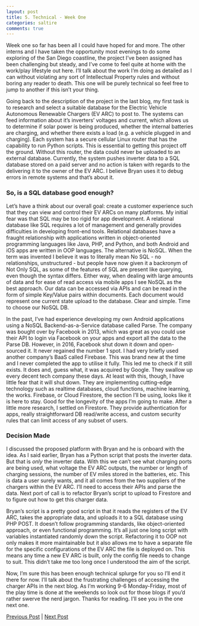 ```yaml
---
layout: post
title: 5. Technical - Week One
categories: saltire
comments: true
---
```


Week one so far has been all I could have hoped for and more. The other interns and I have taken the opportunity most evenings to do some exploring of the San Diego coastline, the project I’ve been assigned has been challenging but steady, and I’ve come to feel quite at home with the work/play lifestyle out here. I’ll talk about the work I’m doing as detailed as I can without violating any sort of Intellectual Property rules and without boring any reader to death. This one will be purely technical so feel free to jump to another if this isn’t your thing.

Going back to the description of the project in the last blog, my first task is to research and select a suitable database for the Electric Vehicle Autonomous Renewable Chargers (EV ARC) to post to. The systems can feed information about it’s inverters’ voltages and current, which allows us to determine if solar power is being produced, whether the internal batteries are charging, and whether there exists a load (e.g. a vehicle plugged in and charging). Each system has a secure cellular Linux router that has the capability to run Python scripts. This is essential to getting this project off the ground. Without this router, the data could never be uploaded to an external database. Currently, the system pushes inverter data to a SQL database stored on a paid server and no action is taken with regards to the delivering it to the owner of the EV ARC. I believe Bryan uses it to debug errors in remote systems and that’s about it.

### So, is a SQL database good enough?

Let’s have a think about our overall goal: create a customer experience such that they can view and control their EV ARCs on many platforms. My initial fear was that SQL may be too rigid for app development. A relational database like SQL requires a lot of management and generally provides difficulties in developing front-end tools. Relational databases have a fraught relationship with applications written in object-oriented programming languages like Java, PHP, and Python, and both Android and iOS apps are written in OOP languages. The alternative is NoSQL. When the term was invented I believe it was to literally mean No SQL - no relationships, unstructured - but people have now given it a backronym of Not Only SQL, as some of the features of SQL are present like querying, even though the syntax differs. Either way, when dealing with large amounts of data and for ease of read access via mobile apps I see NoSQL as the best approach. Our data can be accessed via APIs and can be read in the form of simple Key/Value pairs within documents. Each document would represent one current state upload to the database. Clear and simple. Time to choose our NoSQL DB.

In the past, I’ve had experience developing my own Android applications using a NoSQL Backend-as-a-Service database called Parse. The company was bought over by Facebook in 2013, which was great as you could use their API to login via Facebook on your apps and export all the data to the Parse DB. However, in 2016, Facebook shut down it down and open-sourced it. It never regained the number 1 spot. I had very briefly used another company’s BaaS called Firebase. This was brand new at the time and I never completed the app to utilise it fully. This led me to check if it still exists. It does and, guess what, it was acquired by Google. They swallow up every decent tech company these days. At least with this, though, I have little fear that it will shut down. They are implementing cutting-edge technology such as realtime databases, cloud functions, machine learning, the works. Firebase, or Cloud Firestore, the section I’ll be using, looks like it is here to stay. Good for the longevity of the apps I’m going to make. After a little more research, I settled on Firestore. They provide authentication for apps, really straightforward DB read/write access, and custom security rules that can limit access of any subset of users.

### Decision Made

I discussed the proposed platform with Bryan and he is onboard with the idea. As I said earlier, Bryan has a Python script that posts the inverter data. But that is *only* the inverter data. With this we can’t see what charging ports are being used, what voltage the EV ARC outputs, the number or length of charging sessions, the number of EV miles stored in the batteries, etc. This is data a user surely wants, and it all comes from the two suppliers of the chargers within the EV ARC. I’ll need to access their APIs and parse the data. Next port of call is to refactor Bryan’s script to upload to Firestore and to figure out how to get this charger data. 

Bryan’s script is a pretty good script in that it reads the registers of the EV ARC, takes the appropriate data, and uploads it to a SQL database using PHP POST. It doesn’t follow programming standards, like object-oriented approach, or even functional programming. It’s all just one long script with variables instantiated randomly down the script. Refactoring it to OOP not only makes it more maintainable but it also allows me to have a separate file for the specific configurations of the EV ARC the file is deployed on. This means any time a new EV ARC is built, only the config file needs to change to suit. This didn’t take me too long once I understood the aim of the script.

Now, I’m sure this has been enough technical splurge for you so I’ll end it there for now. I’ll talk about the frustrating challenges of accessing the charger APIs in the next blog. As I’m working 9-6 Monday-Friday, most of the play time is done at the weekends so look out for those blogs if you’d rather swerve the nerd jargon. Thanks for reading. I’ll see you in the one next one.

[Previous Post](saltirefour.html) | [Next Post](saltiresix.html)
